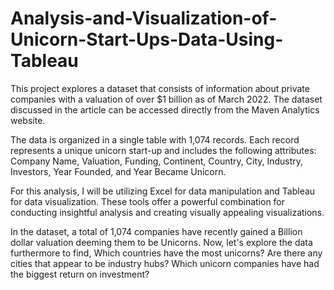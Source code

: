# Analysis-and-Visualization-of-Unicorn-Start-Ups-Data-Using-Tableau
This project explores a dataset that consists of information about private companies with a valuation of over $1 billion as of March 2022. The dataset discussed in the article can be accessed directly from the Maven Analytics website.

The data is organized in a single table with 1,074 records. Each record represents a unique unicorn start-up and includes the following attributes: Company Name, Valuation, Funding, Continent, Country, City, Industry, Investors, Year Founded, and Year Became Unicorn.

For this analysis, I will be utilizing Excel for data manipulation and Tableau for data visualization. These tools offer a powerful combination for conducting insightful analysis and creating visually appealing visualizations.

In the dataset, a total of 1,074 companies have recently gained a Billion dollar valuation deeming them to be Unicorns. Now, let's explore the data furthermore to find,  Which countries have the most unicorns? Are there any cities that appear to be industry hubs? Which unicorn companies have had the biggest return on investment?

